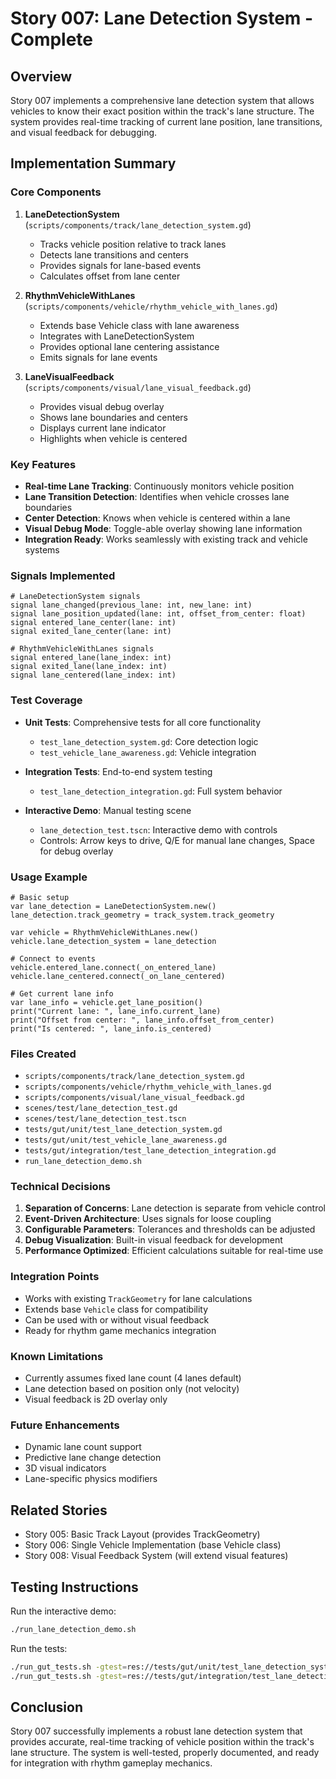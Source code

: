 # Story 007: Lane Detection System - Complete

## Overview
Story 007 implements a comprehensive lane detection system that allows vehicles to know their exact position within the track's lane structure. The system provides real-time tracking of current lane position, lane transitions, and visual feedback for debugging.

## Implementation Summary

### Core Components

1. **LaneDetectionSystem** (`scripts/components/track/lane_detection_system.gd`)
   - Tracks vehicle position relative to track lanes
   - Detects lane transitions and centers
   - Provides signals for lane-based events
   - Calculates offset from lane center

2. **RhythmVehicleWithLanes** (`scripts/components/vehicle/rhythm_vehicle_with_lanes.gd`)
   - Extends base Vehicle class with lane awareness
   - Integrates with LaneDetectionSystem
   - Provides optional lane centering assistance
   - Emits signals for lane events

3. **LaneVisualFeedback** (`scripts/components/visual/lane_visual_feedback.gd`)
   - Provides visual debug overlay
   - Shows lane boundaries and centers
   - Displays current lane indicator
   - Highlights when vehicle is centered

### Key Features

- **Real-time Lane Tracking**: Continuously monitors vehicle position
- **Lane Transition Detection**: Identifies when vehicle crosses lane boundaries
- **Center Detection**: Knows when vehicle is centered within a lane
- **Visual Debug Mode**: Toggle-able overlay showing lane information
- **Integration Ready**: Works seamlessly with existing track and vehicle systems

### Signals Implemented

```gdscript
# LaneDetectionSystem signals
signal lane_changed(previous_lane: int, new_lane: int)
signal lane_position_updated(lane: int, offset_from_center: float)
signal entered_lane_center(lane: int)
signal exited_lane_center(lane: int)

# RhythmVehicleWithLanes signals
signal entered_lane(lane_index: int)
signal exited_lane(lane_index: int)
signal lane_centered(lane_index: int)
```

### Test Coverage

- **Unit Tests**: Comprehensive tests for all core functionality
  - `test_lane_detection_system.gd`: Core detection logic
  - `test_vehicle_lane_awareness.gd`: Vehicle integration
  
- **Integration Tests**: End-to-end system testing
  - `test_lane_detection_integration.gd`: Full system behavior
  
- **Interactive Demo**: Manual testing scene
  - `lane_detection_test.tscn`: Interactive demo with controls
  - Controls: Arrow keys to drive, Q/E for manual lane changes, Space for debug overlay

### Usage Example

```gdscript
# Basic setup
var lane_detection = LaneDetectionSystem.new()
lane_detection.track_geometry = track_system.track_geometry

var vehicle = RhythmVehicleWithLanes.new()
vehicle.lane_detection_system = lane_detection

# Connect to events
vehicle.entered_lane.connect(_on_entered_lane)
vehicle.lane_centered.connect(_on_lane_centered)

# Get current lane info
var lane_info = vehicle.get_lane_position()
print("Current lane: ", lane_info.current_lane)
print("Offset from center: ", lane_info.offset_from_center)
print("Is centered: ", lane_info.is_centered)
```

### Files Created

- `scripts/components/track/lane_detection_system.gd`
- `scripts/components/vehicle/rhythm_vehicle_with_lanes.gd`
- `scripts/components/visual/lane_visual_feedback.gd`
- `scenes/test/lane_detection_test.gd`
- `scenes/test/lane_detection_test.tscn`
- `tests/gut/unit/test_lane_detection_system.gd`
- `tests/gut/unit/test_vehicle_lane_awareness.gd`
- `tests/gut/integration/test_lane_detection_integration.gd`
- `run_lane_detection_demo.sh`

### Technical Decisions

1. **Separation of Concerns**: Lane detection is separate from vehicle control
2. **Event-Driven Architecture**: Uses signals for loose coupling
3. **Configurable Parameters**: Tolerances and thresholds can be adjusted
4. **Debug Visualization**: Built-in visual feedback for development
5. **Performance Optimized**: Efficient calculations suitable for real-time use

### Integration Points

- Works with existing `TrackGeometry` for lane calculations
- Extends base `Vehicle` class for compatibility
- Can be used with or without visual feedback
- Ready for rhythm game mechanics integration

### Known Limitations

- Currently assumes fixed lane count (4 lanes default)
- Lane detection based on position only (not velocity)
- Visual feedback is 2D overlay only

### Future Enhancements

- Dynamic lane count support
- Predictive lane change detection
- 3D visual indicators
- Lane-specific physics modifiers

## Related Stories

- Story 005: Basic Track Layout (provides TrackGeometry)
- Story 006: Single Vehicle Implementation (base Vehicle class)
- Story 008: Visual Feedback System (will extend visual features)

## Testing Instructions

Run the interactive demo:
```bash
./run_lane_detection_demo.sh
```

Run the tests:
```bash
./run_gut_tests.sh -gtest=res://tests/gut/unit/test_lane_detection_system.gd
./run_gut_tests.sh -gtest=res://tests/gut/integration/test_lane_detection_integration.gd
```

## Conclusion

Story 007 successfully implements a robust lane detection system that provides accurate, real-time tracking of vehicle position within the track's lane structure. The system is well-tested, properly documented, and ready for integration with rhythm gameplay mechanics.